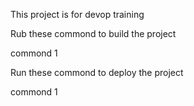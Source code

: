 This project is for devop training

Rub these commond to build the project 

commond 1

Run these commond to deploy the project

commond 1

